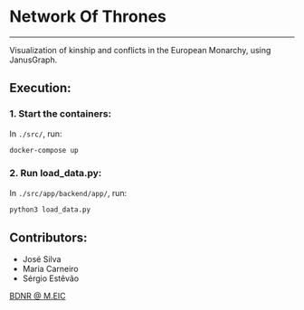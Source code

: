 # Network Of Thrones
---
Visualization of kinship and conflicts in the European Monarchy, using JanusGraph.
## Execution:

### 1. Start the containers:
In ```./src/```, run:

```bash
docker-compose up
```

### 2. Run load_data.py:
In ```./src/app/backend/app/```, run:
```bash
python3 load_data.py
```

## Contributors:
- José Silva
- Maria Carneiro
- Sérgio Estêvão

[BDNR @ M.EIC](https://sigarra.up.pt/feup/pt/ucurr_geral.ficha_uc_view?pv_ocorrencia_id=486269)